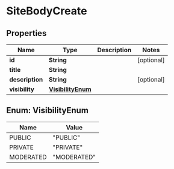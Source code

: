 

# SiteBodyCreate

## Properties

Name | Type | Description | Notes
------------ | ------------- | ------------- | -------------
**id** | **String** |  |  [optional]
**title** | **String** |  | 
**description** | **String** |  |  [optional]
**visibility** | [**VisibilityEnum**](#VisibilityEnum) |  | 



## Enum: VisibilityEnum

Name | Value
---- | -----
PUBLIC | &quot;PUBLIC&quot;
PRIVATE | &quot;PRIVATE&quot;
MODERATED | &quot;MODERATED&quot;



